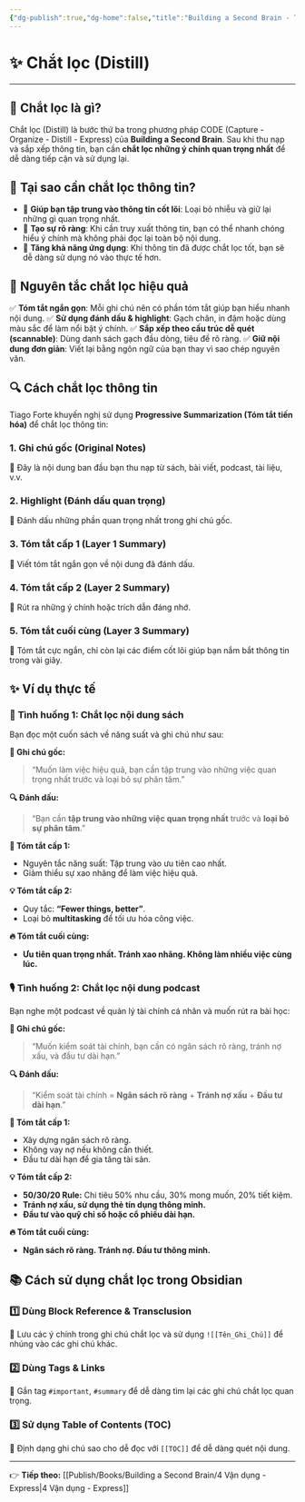 ```yaml
---
{"dg-publish":true,"dg-home":false,"title":"Building a Second Brain - Thiết lập bộ não thứ hai","date":"2025-01-31","tags":["book","books/building-second-brain"],"dg-path":"Books/Building a Second Brain/3 Chắt lọc - Distill.md","permalink":"/books/building-a-second-brain/3-chat-loc-distill/","dgPassFrontmatter":true,"updated":"2025-01-31T10:36:38.303+07:00"}
---
```


# ✨ Chắt lọc (Distill)
---

## 🔹 Chắt lọc là gì?
Chắt lọc (Distill) là bước thứ ba trong phương pháp CODE (Capture - Organize - Distill - Express) của **Building a Second Brain**. Sau khi thu nạp và sắp xếp thông tin, bạn cần **chắt lọc những ý chính quan trọng nhất** để dễ dàng tiếp cận và sử dụng lại.

## 🎯 Tại sao cần chắt lọc thông tin?
- 🧠 **Giúp bạn tập trung vào thông tin cốt lõi**: Loại bỏ nhiễu và giữ lại những gì quan trọng nhất.
- 📌 **Tạo sự rõ ràng**: Khi cần truy xuất thông tin, bạn có thể nhanh chóng hiểu ý chính mà không phải đọc lại toàn bộ nội dung.
- 🚀 **Tăng khả năng ứng dụng**: Khi thông tin đã được chắt lọc tốt, bạn sẽ dễ dàng sử dụng nó vào thực tế hơn.

## 📌 Nguyên tắc chắt lọc hiệu quả
✅ **Tóm tắt ngắn gọn**: Mỗi ghi chú nên có phần tóm tắt giúp bạn hiểu nhanh nội dung.
✅ **Sử dụng đánh dấu & highlight**: Gạch chân, in đậm hoặc dùng màu sắc để làm nổi bật ý chính.
✅ **Sắp xếp theo cấu trúc dễ quét (scannable)**: Dùng danh sách gạch đầu dòng, tiêu đề rõ ràng.
✅ **Giữ nội dung đơn giản**: Viết lại bằng ngôn ngữ của bạn thay vì sao chép nguyên văn.

## 🔍 Cách chắt lọc thông tin
Tiago Forte khuyến nghị sử dụng **Progressive Summarization (Tóm tắt tiến hóa)** để chắt lọc thông tin:

### **1. Ghi chú gốc (Original Notes)**
📌 Đây là nội dung ban đầu bạn thu nạp từ sách, bài viết, podcast, tài liệu, v.v.

### **2. Highlight (Đánh dấu quan trọng)**
📌 Đánh dấu những phần quan trọng nhất trong ghi chú gốc.

### **3. Tóm tắt cấp 1 (Layer 1 Summary)**
📌 Viết tóm tắt ngắn gọn về nội dung đã đánh dấu.

### **4. Tóm tắt cấp 2 (Layer 2 Summary)**
📌 Rút ra những ý chính hoặc trích dẫn đáng nhớ.

### **5. Tóm tắt cuối cùng (Layer 3 Summary)**
📌 Tóm tắt cực ngắn, chỉ còn lại các điểm cốt lõi giúp bạn nắm bắt thông tin trong vài giây.

## ✨ Ví dụ thực tế
### 📖 **Tình huống 1: Chắt lọc nội dung sách**
Bạn đọc một cuốn sách về năng suất và ghi chú như sau:

**📌 Ghi chú gốc:**
> “Muốn làm việc hiệu quả, bạn cần tập trung vào những việc quan trọng nhất trước và loại bỏ sự phân tâm.”

**🔍 Đánh dấu:**
> “Bạn cần **tập trung vào những việc quan trọng nhất** trước và **loại bỏ sự phân tâm**.”

**📝 Tóm tắt cấp 1:**
- Nguyên tắc năng suất: Tập trung vào ưu tiên cao nhất.
- Giảm thiểu sự xao nhãng để làm việc hiệu quả.

**💡 Tóm tắt cấp 2:**
- Quy tắc: **“Fewer things, better”**.
- Loại bỏ **multitasking** để tối ưu hóa công việc.

**🔥 Tóm tắt cuối cùng:**
- **Ưu tiên quan trọng nhất. Tránh xao nhãng. Không làm nhiều việc cùng lúc.**

### 🎙 **Tình huống 2: Chắt lọc nội dung podcast**
Bạn nghe một podcast về quản lý tài chính cá nhân và muốn rút ra bài học:

**📌 Ghi chú gốc:**
> “Muốn kiểm soát tài chính, bạn cần có ngân sách rõ ràng, tránh nợ xấu, và đầu tư dài hạn.”

**🔍 Đánh dấu:**
> “Kiểm soát tài chính = **Ngân sách rõ ràng** + **Tránh nợ xấu** + **Đầu tư dài hạn**.”

**📝 Tóm tắt cấp 1:**
- Xây dựng ngân sách rõ ràng.
- Không vay nợ nếu không cần thiết.
- Đầu tư dài hạn để gia tăng tài sản.

**💡 Tóm tắt cấp 2:**
- **50/30/20 Rule:** Chi tiêu 50% nhu cầu, 30% mong muốn, 20% tiết kiệm.
- **Tránh nợ xấu, sử dụng thẻ tín dụng thông minh.**
- **Đầu tư vào quỹ chỉ số hoặc cổ phiếu dài hạn.**

**🔥 Tóm tắt cuối cùng:**
- **Ngân sách rõ ràng. Tránh nợ. Đầu tư thông minh.**

## 📚 Cách sử dụng chắt lọc trong Obsidian
### 1️⃣ **Dùng Block Reference & Transclusion**
📌 Lưu các ý chính trong ghi chú chắt lọc và sử dụng `![[Tên_Ghi_Chú]]` để nhúng vào các ghi chú khác.

### 2️⃣ **Dùng Tags & Links**
📌 Gắn tag `#important`, `#summary` để dễ dàng tìm lại các ghi chú chắt lọc quan trọng.

### 3️⃣ **Sử dụng Table of Contents (TOC)**
📌 Định dạng ghi chú sao cho dễ đọc với `[[TOC]]` để dễ dàng quét nội dung.

---
👉 **Tiếp theo:** [[Publish/Books/Building a Second Brain/4 Vận dụng - Express\|4 Vận dụng - Express]]
